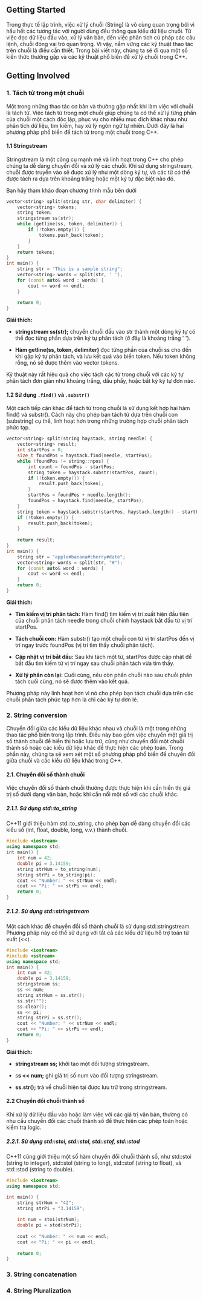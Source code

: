 ## Getting Started

Trong thực tế lập trình, việc xử lý chuỗi (String) là vô cùng quan trọng bởi vì hầu hết các tương tác với người dùng đều thông qua kiểu dữ liệu chuỗi. Từ việc đọc dữ liệu đầu vào, xử lý văn bản, đến việc phân tích cú pháp các câu lệnh, chuỗi đóng vai trò quan trọng. Vì vậy, nắm vững các kỹ thuật thao tác trên chuỗi là điều cần thiết. Trong bài viết này, chúng ta sẽ đi qua một số kiến thức thường gặp và các kỹ thuật phổ biến để xử lý chuỗi trong C++.

## Getting Involved

### 1. Tách từ trong một chuỗi

Một trong những thao tác cơ bản và thường gặp nhất khi làm việc với chuỗi là tách từ. Việc tách từ trong một chuỗi giúp chúng ta có thể xử lý từng phần của chuỗi một cách độc lập, phục vụ cho nhiều mục đích khác nhau như phân tích dữ liệu, tìm kiếm, hay xử lý ngôn ngữ tự nhiên. Dưới đây là hai phương pháp phổ biến để tách từ trong một chuỗi trong C++.

#### 1.1 Stringstream

Stringstream là một công cụ mạnh mẽ và linh hoạt trong C++ cho phép chúng ta dễ dàng chuyển đổi và xử lý các chuỗi. Khi sử dụng stringstream, chuỗi được truyền vào sẽ được xử lý như một dòng ký tự, và các từ có thể được tách ra dựa trên khoảng trắng hoặc một ký tự đặc biệt nào đó.

Bạn hãy tham khảo đoạn chương trình mẫu bên dưới

```c++
vector<string> split(string str, char delimiter) {
    vector<string> tokens;
    string token;
    stringstream ss(str);
    while (getline(ss, token, delimiter)) {
        if (!token.empty()) {
            tokens.push_back(token);
        }
    }
    return tokens;
}
int main() {
    string str = "This is a sample string";
    vector<string> words = split(str, ' ');
    for (const auto& word : words) {
        cout << word << endl;
    }
    
    return 0;
}
```

**Giải thích:**

- **stringstream ss(str);** chuyển chuỗi đầu vào str thành một dòng ký tự có thể đọc từng phần dựa trên ký tự phân tách (ở đây là khoảng trắng ' ').

- **Hàm getline(ss, token, delimiter)** đọc từng phần của chuỗi ss cho đến khi gặp ký tự phân tách, và lưu kết quả vào biến token. Nếu token không rỗng, nó sẽ được thêm vào vector tokens.

Kỹ thuật này rất hiệu quả cho việc tách các từ trong chuỗi với các ký tự phân tách đơn giản như khoảng trắng, dấu phẩy, hoặc bất kỳ ký tự đơn nào.

#### 1.2 Sử dụng `.find()` và `.substr()`

Một cách tiếp cận khác để tách từ trong chuỗi là sử dụng kết hợp hai hàm find() và substr(). Cách này cho phép bạn tách từ dựa trên chuỗi con (substring) cụ thể, linh hoạt hơn trong những trường hợp chuỗi phân tách phức tạp.

```c++
vector<string> split(string haystack, string needle) {
    vector<string> result;
    int startPos = 0;
    size_t foundPos = haystack.find(needle, startPos);
    while (foundPos != string::npos) {
        int count = foundPos - startPos;
        string token = haystack.substr(startPos, count);
        if (!token.empty()) {
            result.push_back(token);
        }
        startPos = foundPos + needle.length();
        foundPos = haystack.find(needle, startPos);
    }
    string token = haystack.substr(startPos, haystack.length() - startPos);
    if (!token.empty()) {
        result.push_back(token);
    }
    
    return result;
}
int main() {
    string str = "apple#banana#cherry#date";
    vector<string> words = split(str, "#");
    for (const auto& word : words) {
        cout << word << endl;
    }
    return 0;
}
```

**Giải thích:**

- **Tìm kiếm vị trí phân tách:** Hàm find() tìm kiếm vị trí xuất hiện đầu tiên của chuỗi phân tách needle trong chuỗi chính haystack bắt đầu từ vị trí startPos.

- **Tách chuỗi con:** Hàm substr() tạo một chuỗi con từ vị trí startPos đến vị trí ngay trước foundPos (vị trí tìm thấy chuỗi phân tách).

- **Cập nhật vị trí bắt đầu:** Sau khi tách một từ, startPos được cập nhật để bắt đầu tìm kiếm từ vị trí ngay sau chuỗi phân tách vừa tìm thấy.

- **Xử lý phần còn lại:** Cuối cùng, nếu còn phần chuỗi nào sau chuỗi phân tách cuối cùng, nó sẽ được thêm vào kết quả.

Phương pháp này linh hoạt hơn vì nó cho phép bạn tách chuỗi dựa trên các chuỗi phân tách phức tạp hơn là chỉ các ký tự đơn lẻ.

### 2. String conversion

Chuyển đổi giữa các kiểu dữ liệu khác nhau và chuỗi là một trong những thao tác phổ biến trong lập trình. Điều này bao gồm việc chuyển một giá trị số thành chuỗi để hiển thị hoặc lưu trữ, cũng như chuyển đổi một chuỗi thành số hoặc các kiểu dữ liệu khác để thực hiện các phép toán. Trong phần này, chúng ta sẽ xem xét một số phương pháp phổ biến để chuyển đổi giữa chuỗi và các kiểu dữ liệu khác trong C++.

#### 2.1. Chuyển đổi số thành chuỗi

Việc chuyển đổi số thành chuỗi thường được thực hiện khi cần hiển thị giá trị số dưới dạng văn bản, hoặc khi cần nối một số với các chuỗi khác.

##### 2.1.1. Sử dụng std::to_string

C++11 giới thiệu hàm std::to_string, cho phép bạn dễ dàng chuyển đổi các kiểu số (int, float, double, long, v.v.) thành chuỗi.

```c++
#include <iostream>
using namespace std;
int main() {
    int num = 42;
    double pi = 3.14159;
    string strNum = to_string(num);
    string strPi = to_string(pi);
    cout << "Number: " << strNum << endl;
    cout << "Pi: " << strPi << endl;
    return 0;
}
```

##### 2.1.2. Sử dụng std::stringstream

Một cách khác để chuyển đổi số thành chuỗi là sử dụng std::stringstream. Phương pháp này có thể sử dụng với tất cả các kiểu dữ liệu hỗ trợ toán tử xuất (<<).

```c++
#include <iostream>
#include <sstream>
using namespace std;
int main() {
    int num = 42;
    double pi = 3.14159;
    stringstream ss;
    ss << num;
    string strNum = ss.str();
    ss.str("");  
    ss.clear();
    ss << pi;
    string strPi = ss.str();
    cout << "Number: " << strNum << endl;
    cout << "Pi: " << strPi << endl;
    return 0;
}
```

**Giải thích:**

- **stringstream ss;** khởi tạo một đối tượng stringstream.

- s**s << num;** ghi giá trị số num vào đối tượng stringstream.

- **ss.str();** trả về chuỗi hiện tại được lưu trữ trong stringstream.

#### 2.2 Chuyển đổi chuỗi thành số

Khi xử lý dữ liệu đầu vào hoặc làm việc với các giá trị văn bản, thường có nhu cầu chuyển đổi các chuỗi thành số để thực hiện các phép toán hoặc kiểm tra logic.

##### 2.2.1. Sử dụng std::stoi, std::stol, std::stof, std::stod

C++11 cũng giới thiệu một số hàm chuyển đổi chuỗi thành số, như std::stoi (string to integer), std::stol (string to long), std::stof (string to float), và std::stod (string to double). 

```c++
#include <iostream>
using namespace std;

int main() {
    string strNum = "42";
    string strPi = "3.14159";
    
    int num = stoi(strNum);
    double pi = stod(strPi);
    
    cout << "Number: " << num << endl;
    cout << "Pi: " << pi << endl;
    
    return 0;
}
```

### 3. String concatenation

### 4. String Pluralization